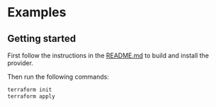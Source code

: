 # Examples

## Getting started

First follow the instructions in the [README.md](../README.md) to build and install the provider.

Then run the following commands:

```bash
terraform init
terraform apply
```
